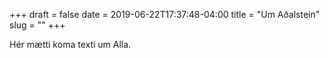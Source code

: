 +++
draft = false
date = 2019-06-22T17:37:48-04:00
title = "Um Aðalstein"
slug = ""
+++

Hér mætti koma texti um Alla.
